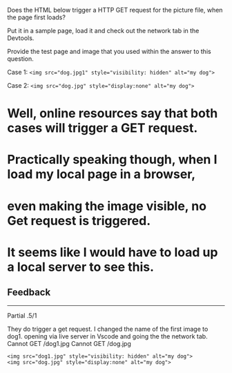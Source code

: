 Does the HTML below trigger a HTTP GET request for the picture file, when the page first loads?  

Put it in a sample page, load it and check out the network tab in the Devtools.

Provide the test page and image that you used within the answer to this question.

Case 1:
    `<img src="dog.jpg1" style="visibility: hidden" alt="my dog">`

Case 2:
    `<img src="dog.jpg" style="display:none" alt="my dog">`

# Well, online resources say that both cases will trigger a GET request.
# Practically speaking though, when I load my local page in a browser,
# even making the image visible, no Get request is triggered.
# It seems like I would have to load up a local server to see this.

## Feedback
***
Partial .5/1

They do trigger a get request. I changed the name of the first image to dog1.  opening via live server in Vscode and going the the network tab. 
Cannot GET /dog1.jpg
Cannot GET /dog.jpg

    <img src="dog1.jpg" style="visibility: hidden" alt="my dog">
    <img src="dog.jpg" style="display:none" alt="my dog">